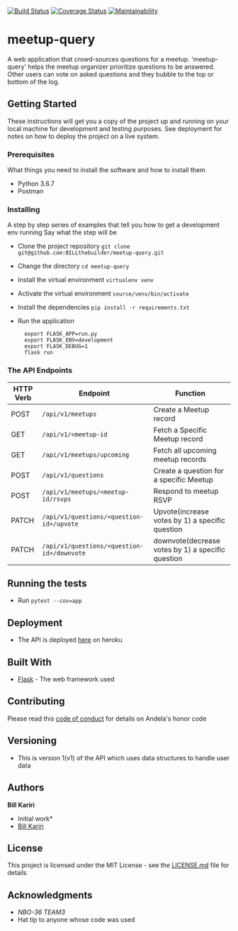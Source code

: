 [![Build Status](https://travis-ci.org/BILLthebuilder/meetup-query.svg?branch=develop)](https://travis-ci.org/BILLthebuilder/meetup-query)
[![Coverage Status](https://coveralls.io/repos/github/BILLthebuilder/meetup-query/badge.svg?branch=develop)](https://coveralls.io/github/BILLthebuilder/meetup-query?branch=develop)
[![Maintainability](https://api.codeclimate.com/v1/badges/fbc43151aa7a1cb8a6a0/maintainability)](https://codeclimate.com/github/BILLthebuilder/meetup-query/maintainability)


# meetup-query
A web application that crowd-sources questions for a meetup. 'meetup-query' helps the meetup organizer prioritize questions to be answered. Other users can vote on asked questions and they bubble to the top or bottom of the log.

## Getting Started
These instructions will get you a copy of the project up and running on your local machine for development and testing purposes. See deployment for notes on how to deploy the project on a live system.

### Prerequisites
What things you need to install the software and how to install them
* Python 3.6.7
* Postman
### Installing
A step by step series of examples that tell you how to get a development env running
Say what the step will be
* Clone the project repository
`git clone git@github.com:BILLthebuilder/meetup-query.git`

* Change the directory
`cd meetup-query`

* Install the virtual environment
`virtualenv venv`

* Activate the virtual environment
`source/venv/bin/activate`

* Install the dependencies
`pip install -r requirements.txt`

* Run the application
    ```
      export FLASK_APP=run.py
      export FLASK_ENV=development
      export FLASK_DEBUG=1
      flask run
    ```
### The API Endpoints
| HTTP Verb  	|Endpoint   	|Function   	|
|---	|---	|---	|
| POST  	|`/api/v1/meetups`   	|Create a Meetup record   	|
| GET  	|`/api/v1/<meetup-id`   	|Fetch a Specific Meetup record   	|
| GET  	|`/api/v1/meetups/upcoming`   	|Fetch all upcoming meetup records   	|
| POST  	|`/api/v1/questions`   	|Create a question for a specific Meetup    	|
| POST  	|`/api/v1/meetups/<meetup-id/rsvps`   	|Respond to meetup RSVP   	|
| PATCH  	|`/api/v1/questions/<question-id>/upvote`   	|Upvote(increase votes by 1) a specific question   	|
| PATCH  	| `/api/v1/questions/<question-id>/downvote`  	|downvote(decrease votes by 1) a specific question    	|

## Running the tests
* Run `pytest --cov=app`

## Deployment
* The API is deployed [here](https://meetup-query-api.herokuapp.com/) on heroku

## Built With
* [Flask](http://flask.pocoo.org) - The web framework used

## Contributing
Please read this [code of conduct](http://bit.ly/honor-code2018) for details on Andela's honor code

## Versioning
* This is version 1(v1) of the API which uses data structures to handle user data 

## Authors
 **Bill Kariri** 
*  Initial work* 
*  [Bill Kariri](https://github.com/BILLthebuilder)

## License
This project is licensed under the MIT License - see the [LICENSE.md](LICENSE.md) file for details

## Acknowledgments
* _NBO-36 TEAM3_
* Hat tip to anyone whose code was used
